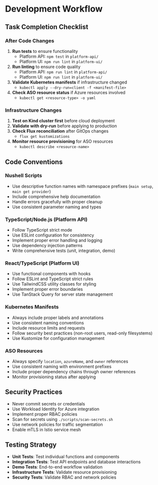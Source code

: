 # Development Workflow

## Task Completion Checklist

### After Code Changes
1. **Run tests** to ensure functionality
   - Platform API: `npm test` in `platform-api/`
   - Platform UI: `npm run lint` in `platform-ui/`
2. **Run linting** to ensure code quality
   - Platform API: `npm run lint` in `platform-api/`
   - Platform UI: `npm run lint` in `platform-ui/`
3. **Validate Kubernetes manifests** if infrastructure changed
   - `kubectl apply --dry-run=client -f <manifest-file>`
4. **Check ASO resource status** if Azure resources involved
   - `kubectl get <resource-type> -o yaml`

### Infrastructure Changes
1. **Test on Kind cluster first** before cloud deployment
2. **Validate with dry-run** before applying to production
3. **Check Flux reconciliation** after GitOps changes
   - `flux get kustomizations`
4. **Monitor resource provisioning** for ASO resources
   - `kubectl describe <resource-name>`

## Code Conventions

### Nushell Scripts
- Use descriptive function names with namespace prefixes (`main setup`, `main get provider`)
- Include comprehensive help documentation
- Handle errors gracefully with proper cleanup
- Use consistent parameter naming and types

### TypeScript/Node.js (Platform API)
- Follow TypeScript strict mode
- Use ESLint configuration for consistency
- Implement proper error handling and logging
- Use dependency injection patterns
- Write comprehensive tests (unit, integration, demo)

### React/TypeScript (Platform UI)
- Use functional components with hooks
- Follow ESLint and TypeScript strict rules
- Use TailwindCSS utility classes for styling
- Implement proper error boundaries
- Use TanStack Query for server state management

### Kubernetes Manifests
- Always include proper labels and annotations
- Use consistent naming conventions
- Include resource limits and requests
- Follow security best practices (non-root users, read-only filesystems)
- Use Kustomize for configuration management

### ASO Resources
- Always specify `location`, `azureName`, and `owner` references
- Use consistent naming with environment prefixes
- Include proper dependency chains through owner references
- Monitor provisioning status after applying

## Security Practices
- Never commit secrets or credentials
- Use Workload Identity for Azure integration
- Implement proper RBAC policies
- Scan for secrets using `./scripts/scan-secrets.sh`
- Use network policies for traffic segmentation
- Enable mTLS in Istio service mesh

## Testing Strategy
- **Unit Tests**: Test individual functions and components
- **Integration Tests**: Test API endpoints and database interactions
- **Demo Tests**: End-to-end workflow validation
- **Infrastructure Tests**: Validate resource provisioning
- **Security Tests**: Validate RBAC and network policies